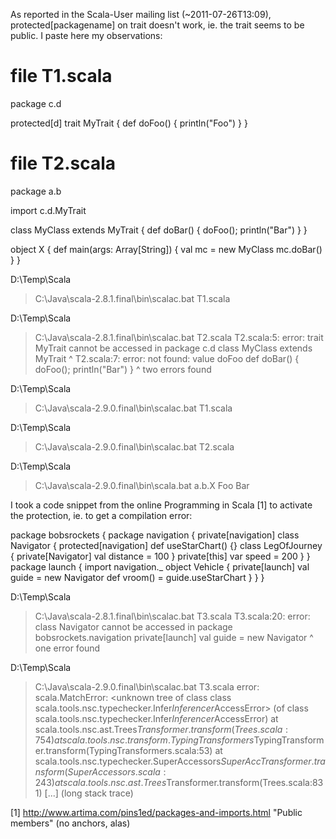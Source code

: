 As reported in the Scala-User mailing list (~2011-07-26T13:09), protected[packagename] on trait doesn't work, ie. the trait seems to be public.
I paste here my observations:

# file T1.scala
package c.d

protected[d] trait MyTrait
{
  def doFoo() { println("Foo") }
}

# file T2.scala

package a.b

import c.d.MyTrait

class MyClass extends MyTrait
{
  def doBar() { doFoo(); println("Bar") }
}

object X
{
  def main(args: Array[String])
  {
    val mc = new MyClass
    mc.doBar()
  }
}

D:\Temp\Scala
> C:\Java\scala-2.8.1.final\bin\scalac.bat T1.scala

D:\Temp\Scala
> C:\Java\scala-2.8.1.final\bin\scalac.bat T2.scala
T2.scala:5: error: trait MyTrait cannot be accessed in package c.d
class MyClass extends MyTrait
                      ^
T2.scala:7: error: not found: value doFoo
        def doBar() { doFoo(); println("Bar") }
                      ^
two errors found

D:\Temp\Scala
> C:\Java\scala-2.9.0.final\bin\scalac.bat T1.scala

D:\Temp\Scala
> C:\Java\scala-2.9.0.final\bin\scalac.bat T2.scala

D:\Temp\Scala
> C:\Java\scala-2.9.0.final\bin\scala.bat a.b.X
Foo
Bar


I took a code snippet from the online Programming in Scala [1] to activate the protection, ie. to get a compilation error:

package bobsrockets
{
  package navigation
  {
    private[navigation] class Navigator
    {
      protected[navigation] def useStarChart() {}
      class LegOfJourney
      {
        private[Navigator] val distance = 100
      }
      private[this] var speed = 200
    }
  }
  package launch
  {
    import navigation._
    object Vehicle
    {
      private[launch] val guide = new Navigator
      def vroom() = guide.useStarChart
    }
  }
}

D:\Temp\Scala
> C:\Java\scala-2.8.1.final\bin\scalac.bat T3.scala
T3.scala:20: error: class Navigator cannot be accessed in package bobsrockets.navigation
                        private[launch] val guide = new Navigator
                                                        ^
one error found

D:\Temp\Scala
> C:\Java\scala-2.9.0.final\bin\scalac.bat T3.scala
error: scala.MatchError: <unknown tree of class class scala.tools.nsc.typechecker.Infer$Inferencer$AccessError> (of class scala.tools.nsc.typechecker.Infer$Inferencer$AccessError)
        at scala.tools.nsc.ast.Trees$Transformer.transform(Trees.scala:754)
        at scala.tools.nsc.transform.TypingTransformers$TypingTransformer.transform(TypingTransformers.scala:53)
        at scala.tools.nsc.typechecker.SuperAccessors$SuperAccTransformer.transform(SuperAccessors.scala:243)
        at scala.tools.nsc.ast.Trees$Transformer.transform(Trees.scala:831)
[...] (long stack trace)


[1] http://www.artima.com/pins1ed/packages-and-imports.html "Public members" (no anchors, alas)

